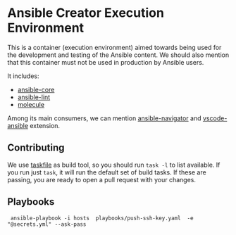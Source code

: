 # Ansible Creator Execution Environment

This is a container (execution environment) aimed towards being used
for the development and testing of the Ansible content. We should also mention
that this container must not be used in production by Ansible users.

It includes:

- [ansible-core]
- [ansible-lint]
- [molecule]

Among its main consumers, we can mention [ansible-navigator] and
[vscode-ansible] extension.

[ansible-core]: https://github.com/ansible/ansible
[ansible-lint]: https://github.com/ansible/ansible-lint
[ansible-navigator]: https://github.com/ansible/ansible-navigator
[molecule]: https://github.com/ansible-community/molecule
[vscode-ansible]: https://github.com/ansible/vscode-ansible

## Contributing

We use [taskfile](https://taskfile.dev/) as build tool, so you should run
`task -l` to list available. If you run just `task`, it will run the default
set of build tasks. If these are passing, you are ready to open a pull request
with your changes.

## Playbooks

` ansible-playbook -i hosts  playbooks/push-ssh-key.yaml  -e "@secrets.yml" --ask-pass`
